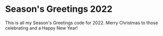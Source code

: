 # Season's Greetings 2022
This is all my Season's Greetings code for 2022. Merry Christmas to those celebrating and a Happy New Year!
